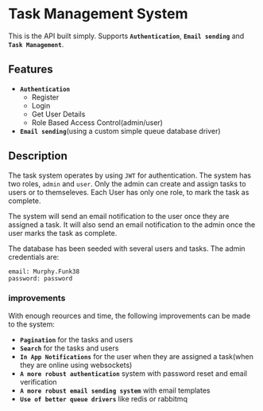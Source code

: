 # Task Management System
This is the API built simply. Supports **`Authentication`**, **`Email sending`** and **`Task Management`**.

## Features
- **`Authentication`**
  - Register
  - Login
  - Get User Details
  - Role Based Access Control(admin/user)
- **`Email sending`**(using a custom simple queue database driver)

## Description
The task system operates by using `JWT` for authentication. The system has two roles, `admin` and `user`. Only the admin can create and assign tasks to users or to themseleves. Each User has only one role, to mark the task as complete. 

The system will send an email notification to the user once they are assigned a task. It will also send an email notification to the admin once the user marks the task as complete.

The database has been seeded with several users and tasks. The admin credentials are:
```
email: Murphy.Funk38
password: password
```

### improvements
With enough reources and time, the following improvements can be made to the system:

- **`Pagination`** for the tasks and users
- **`Search`** for the tasks and users
- **`In App Notifications`** for the user when they are assigned a task(when they are online using websockets)
- **`A more robust authentication`** system with password reset and email verification
- **`A more robust email sending system`** with email templates
- **`Use of better queue drivers`** like redis or rabbitmq